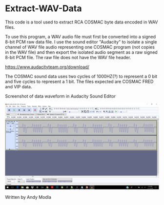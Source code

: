 # Extract-WAV-Data
This code is a tool used to extract RCA COSMAC byte data encoded in WAV files.

To use this program, a WAV audio file must first be converted into a signed 8-bit PCM raw data file.
I use the sound editor "Audacity" to isolate a single channel of WAV file audio 
representing one COSMAC program (not copies in the WAV file)
and then export the isolated audio segment as a raw signed 8-bit PCM file.
The raw file does not have the WAV file header.

https://www.audacityteam.org/download/

The COSMAC sound data uses two cycles of 1000HZ(?) to represent a 0 bit and five cycles to represent a 1 bit.
The files expected are COSMAC FRED and VIP data.

Screenshot of data waveform in Audacity Sound Editor

![Screenshot of data waveform in Audacity](screenshot/waveform.png)

Written by Andy Modla
